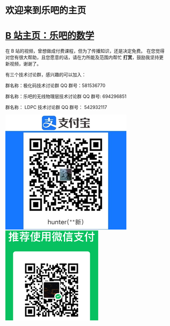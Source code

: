 # 欢迎来到乐吧的主页
# [B 站主页：乐吧的数学](https://space.bilibili.com/440505187)



在 B 站的视频，曾想做成付费课程，但为了传播知识，还是决定免费。
在您觉得对您有很大帮助，且您愿意的话，请在力所能及范围内帮忙 **打赏**，鼓励我坚持更新视频，谢谢了。







有三个技术讨论群，感兴趣的可以加入：



群名称：极化码技术讨论群
QQ 群号：581536770

群名称：乐吧的无线物理层技术讨论群
QQ 群号: 694296851

群名称： LDPC 技术讨论群
QQ 群号： 542932117



![Zhi_Fu_Bao](./\Zhi_Fu_Bao.jpg)![WeiXin](./WeiXin.png)